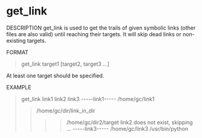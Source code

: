 get_link
========

DESCRIPTION
get_link is used to get the trails of given symbolic links (other files are also valid) until reaching their targets.
It will skip dead links or non-existing targets.

FORMAT
> get_link target1 [target2, target3 ...]

At least one target should be specified.

EXAMPLE
> get_link link1 link2 link3
-----link1-----
/home/gc/link1
>>/home/gc/dir/link_in_dir
>>>>/home/gc/dir2/target
link2 does not exist, skipping ...
-----link3-----
/home/gc/link3
>>/usr/bin/python
